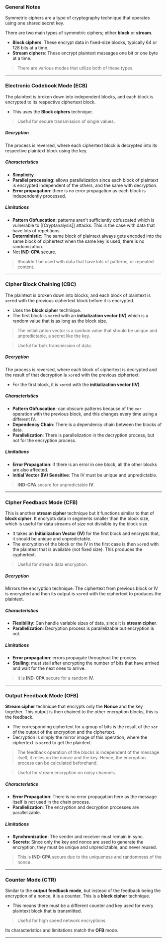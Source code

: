 
### General Notes

Symmetric ciphers are a type of cryptography technique that operates using one shared secret key.

There are two main types of symmetric ciphers; either **block** or **stream**.
* **Block ciphers**: These encrypt data in fixed-size blocks, typically 64 or 128 bits at a time.
* **Stream ciphers**: These encrypt plaintext messages one bit or one byte at a time.

> There are various modes that utilize both of these types.

---

### Electronic Codebook Mode (ECB)

The plaintext is broken down into independent blocks, and each block is encrypted to its respective ciphertext block.
* This uses the **Block ciphers** technique.

> Useful for secure transmission of single values.

##### Decryption

The process is reversed, where each ciphertext block is decrypted into its respective plaintext block using the key.

##### Characteristics

* **Simplicity**
* **Parallel processing**: allows parallelization since each block of plaintext is encrypted independent of the others, and the same with decryption.
* **Error propagation**: there is no error propagation as each block is independently processed.

##### Limitations

* **Pattern Obfuscation**: patterns aren't sufficiently obfuscated which is vulnerable to [[Cryptanalysis]] attacks. This is the case with data that have lots of repetitions.
* **Deterministic**: The same block of plaintext always gets encoded into the same block of ciphertext when the same key is used, there is no randomization.
* Not **IND-CPA** secure.

> Shouldn't be used with data that have lots of patterns, or repeated content.

---

### Cipher Block Chaining (CBC)

The plaintext is broken down into blocks, and each block of plaintext is `xor`ed with the previous ciphertext block before it is encrypted.
* Uses the **block cipher** technique.
* The first block is `xor`ed with an **initialization vector (IV)** which is a random value that is as long as the block size.

> The initialization vector is a random value that should be unique and unpredictable, a secret like the key.

> Useful for bulk transmission of data.

##### Decryption

The process is reversed, where each block of ciphertext is decrypted and the result of that decryption is `xor`ed with the previous ciphertext.
* For the first block, it is `xor`ed with the **initialization vector (IV)**.

##### Characteristics

- **Pattern Obfuscation**: can obscure patterns because of the `xor` operation with the previous block, and this changes every time using a different IV.
- **Dependency Chain**: There is a dependency chain between the blocks of data.
- **Parallelization**: There is parallelization in the decryption process, but not for the encryption process.

##### Limitations

- **Error Propagation**: if there is an error in one block, all the other blocks are also affected.
- **Initial Vector (IV) Sensitive**: The IV must be unique and unpredictable.

> **IND-CPA** secure for unpredictable **IV**.

---

### Cipher Feedback Mode (CFB)

This is another **stream cipher** technique but it functions similar to that of **block cipher**. It encrypts data in segments smaller than the block size, which is useful for data streams of size not divisible by the block size.
* It takes an **Initialization Vector (IV)** for the first block and encrypts that, it should be unique and unpredictable. 
* The encryption of the block or the IV in the first case is then `xor`ed with the plaintext that is available (not fixed size). This produces the cyphertext.

> Useful for stream data encryption.
##### Decryption

Mirrors the encryption technique. The ciphertext from previous block or IV is encrypted and then its output is `xor`ed with the ciphertext to produces the plaintext.

##### Characteristics

* **Flexibility**: Can handle variable sizes of data, since it is **stream cipher**.
* **Parallelization**: Decryption process is parallelizable but encryption is not.

##### Limitations

* **Error propagation**: errors propagate throughout the process.
* **Stalling**: must stall after encrypting the number of bits that have arrived and wait for the next ones to arrive.

> It is **IND-CPA** secure for a random **IV**.

---

### Output Feedback Mode (OFB)

**Stream cipher** technique that encrypts only the **Nonce** and the key together. This output is then chained to the other encryption blocks, this is the feedback.
* The corresponding ciphertext for a group of bits is the result of the `xor` of the output of the encryption and the ciphertext.
* Decryption is simply the mirror image of this operation, where the ciphertext is `xor`ed to get the plaintext.

> The feedback operation of the blocks is independent of the message itself, it relies on the nonce and the key.  Hence, the encryption process can be calculated beforehand.

> Useful for stream encryption on noisy channels.
##### Characteristics

* **Error Propagation**: There is no error propagation here as the message itself is not used in the chain process.
* **Parallelization**: The encryption and decryption processes are parallelizable.

##### Limitations

- **Synchronization**: The sender and receiver must remain in sync.
- **Secrets**: Since only the key and nonce are used to generate the encryption, they must be unique and unpredictable, and never reused.

> This is **IND-CPA** secure due to the uniqueness and randomness of the nonce.

---

### Counter Mode (CTR)

Similar to the **output feedback mode**, but instead of the feedback being the encryption of a nonce, it is a counter. This is a **block cipher** technique.
* This means there must be a different counter and key used for every plaintext block that is transmitted.

> Useful for high speed network encryptions.

Its characteristics and limitations match the **OFB** mode.

---
